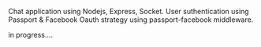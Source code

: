 Chat application using Nodejs, Express, Socket.
User suthentication using Passport & Facebook Oauth strategy using passport-facebook middleware.

in progress....
